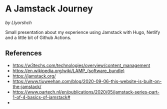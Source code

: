# A Jamstack Journey

_by Llyorshch_

Small presentation about my experience using Jamstack with Hugo, Netlify and a little bit of Github Actions.

## References

- <https://w3techs.com/technologies/overview/content_management>
- <https://en.wikipedia.org/wiki/LAMP_(software_bundle)>
- <https://jamstack.org/>
- <https://www.tiuweehan.com/blog/2020-09-06-this-website-is-built-on-the-jamstack/>
- <https://www.partech.nl/en/publications/2020/05/jamstack-series-part-1-of-4-basics-of-jamstack#>
- 